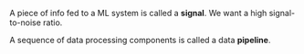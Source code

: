 A piece of info fed to a ML system is called a **signal**. We want a high signal-to-noise ratio. 

A sequence of data processing components is called a data **pipeline**. 